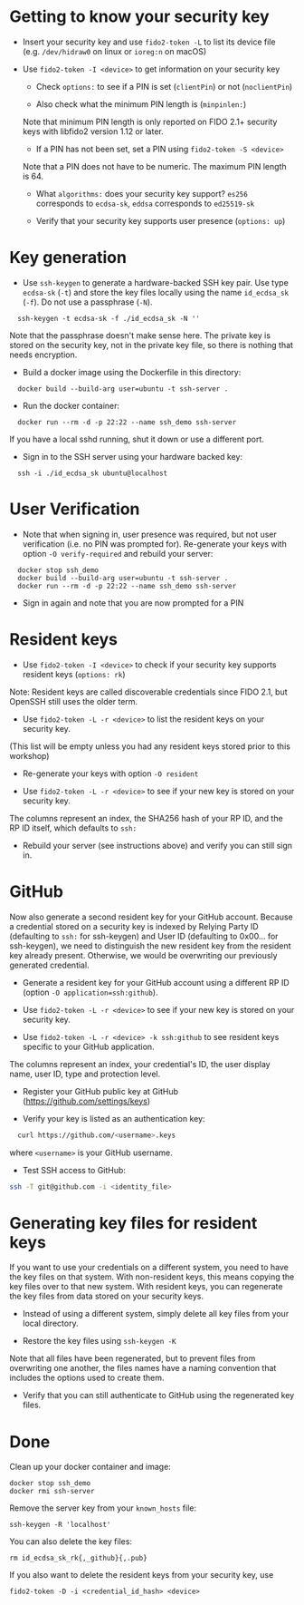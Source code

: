 # Getting to know your security key

- Insert your security key and use `fido2-token -L` to list its device file (e.g. `/dev/hidraw0` on linux or `ioreg:n` on macOS)

- Use `fido2-token -I <device>` to get information on your security key

  - Check `options:` to see if a PIN is set (`clientPin`) or not (`noclientPin`)

  - Also check what the minimum PIN length is (`minpinlen:`)

  Note that minimum PIN length is only reported on FIDO 2.1+ security keys with libfido2 version 1.12 or later.

  - If a PIN has not been set, set a PIN using `fido2-token -S <device>`

  Note that a PIN does not have to be numeric.
  The maximum PIN length is 64.

  - What `algorithms:` does your security key support?
  `es256` corresponds to `ecdsa-sk`, `eddsa` corresponds to `ed25519-sk`

  - Verify that your security key supports user presence (`options: up`)

# Key generation

- Use `ssh-keygen` to generate a hardware-backed SSH key pair.
  Use type `ecdsa-sk` (`-t`) and store the key files locally using the name `id_ecdsa_sk `(`-f`). Do not use a passphrase (`-N`).

```
  ssh-keygen -t ecdsa-sk -f ./id_ecdsa_sk -N ''
```

Note that the passphrase doesn't make sense here. The private key is stored on the security key, not in the private key file, so there is nothing that needs encryption.

- Build a docker image using the Dockerfile in this directory:

```
  docker build --build-arg user=ubuntu -t ssh-server .
```

- Run the docker container:

```
  docker run --rm -d -p 22:22 --name ssh_demo ssh-server
```

If you have a local sshd running, shut it down or use a different port.

- Sign in to the SSH server using your hardware backed key:

```
  ssh -i ./id_ecdsa_sk ubuntu@localhost
```

# User Verification

- Note that when signing in, user presence was required, but not user verification (i.e. no PIN was prompted for).
Re-generate your keys with option `-O verify-required` and rebuild your server:

```
  docker stop ssh_demo
  docker build --build-arg user=ubuntu -t ssh-server .
  docker run --rm -d -p 22:22 --name ssh_demo ssh-server
```

- Sign in again and note that you are now prompted for a PIN

# Resident keys

- Use `fido2-token -I <device>` to check if your security key supports resident keys (`options: rk`)

Note: Resident keys are called discoverable credentials since FIDO 2.1, but OpenSSH still uses the older term.

- Use `fido2-token -L -r <device>` to list the resident keys on your security key.

(This list will be empty unless you had any resident keys stored prior to this workshop)

- Re-generate your keys with option `-O resident`

- Use `fido2-token -L -r <device>` to see if your new key is stored on your security key.

The columns represent an index, the SHA256 hash of your RP ID, and the RP ID itself, which defaults to `ssh:`

- Rebuild your server (see instructions above) and verify you can still sign in.

# GitHub

Now also generate a second resident key for your GitHub account.
Because a credential stored on a security key is indexed by Relying Party ID (defaulting to `ssh:` for ssh-keygen) and User ID (defaulting to 0x00... for ssh-keygen),
we need to distinguish the new resident key from the resident key already present. Otherwise, we would be overwriting our previously generated credential.

- Generate a resident key for your GitHub account using a different RP ID (option `-O application=ssh:github`).

- Use `fido2-token -L -r <device>` to see if your new key is stored on your security key.

- Use `fido2-token -L -r <device> -k ssh:github` to see resident keys specific to your GitHub application.

The columns represent an index, your credential's ID, the user display name, user ID, type and protection level.

- Register your GitHub public key at GitHub (https://github.com/settings/keys)

- Verify your key is listed as an authentication key:

```sh
  curl https://github.com/<username>.keys
```

where `<username>` is your GitHub username.

- Test SSH access to GitHub:

```sh
ssh -T git@github.com -i <identity_file>
```

# Generating key files for resident keys

If you want to use your credentials on a different system, you need to have the key files on that system.
With non-resident keys, this means copying the key files over to that new system.
With resident keys, you can regenerate the key files from data stored on your security keys.

- Instead of using a different system, simply delete all key files from your local directory.

- Restore the key files using `ssh-keygen -K`

Note that all files have been regenerated, but to prevent files from overwriting one another, the files names have a naming convention that includes the options used to create them.

- Verify that you can still authenticate to GitHub using the regenerated key files.

# Done

Clean up your docker container and image:

```
docker stop ssh_demo
docker rmi ssh-server
```

Remove the server key from your `known_hosts` file:

```
ssh-keygen -R 'localhost'
```

You can also delete the key files:

```
rm id_ecdsa_sk_rk{,_github}{,.pub}
```

If you also want to delete the resident keys from your security key, use

```
fido2-token -D -i <credential_id_hash> <device>
```

